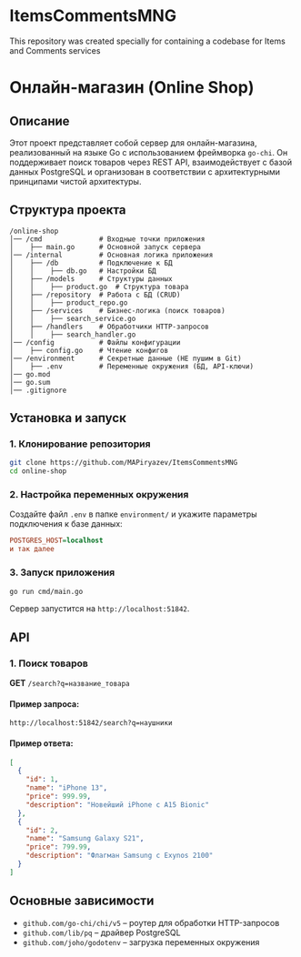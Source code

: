 # ItemsCommentsMNG
This repository was created specially for containing a codebase for Items and Comments services

# Онлайн-магазин (Online Shop)

## Описание
Этот проект представляет собой сервер для онлайн-магазина, реализованный на языке Go с использованием фреймворка `go-chi`. Он поддерживает поиск товаров через REST API, взаимодействует с базой данных PostgreSQL и организован в соответствии с архитектурными принципами чистой архитектуры.

## Структура проекта
```
/online-shop
│── /cmd              # Входные точки приложения
│    ├── main.go      # Основной запуск сервера
│── /internal         # Основная логика приложения
│    ├── /db          # Подключение к БД
│    │    ├── db.go   # Настройки БД
│    ├── /models      # Структуры данных
│    │    ├── product.go  # Структура товара
│    ├── /repository  # Работа с БД (CRUD)
│    │    ├── product_repo.go
│    ├── /services    # Бизнес-логика (поиск товаров)
│    │    ├── search_service.go
│    ├── /handlers    # Обработчики HTTP-запросов
│    │    ├── search_handler.go
│── /config           # Файлы конфигурации
│    ├── config.go    # Чтение конфигов
│── /environment      # Секретные данные (НЕ пушим в Git)
│    ├── .env         # Переменные окружения (БД, API-ключи)
│── go.mod
│── go.sum
│── .gitignore  
```

## Установка и запуск

### 1. Клонирование репозитория
```sh
git clone https://github.com/MAPiryazev/ItemsCommentsMNG
cd online-shop
```

### 2. Настройка переменных окружения
Создайте файл `.env` в папке `environment/` и укажите параметры подключения к базе данных:
```ini
POSTGRES_HOST=localhost
и так далее
```

### 3. Запуск приложения
```sh
go run cmd/main.go
```
Сервер запустится на `http://localhost:51842`.

## API

### 1. Поиск товаров
**GET** `/search?q=название_товара`
#### Пример запроса:
```
http://localhost:51842/search?q=наушники
```
#### Пример ответа:
```json
[
  {
    "id": 1,
    "name": "iPhone 13",
    "price": 999.99,
    "description": "Новейший iPhone с A15 Bionic"
  },
  {
    "id": 2,
    "name": "Samsung Galaxy S21",
    "price": 799.99,
    "description": "Флагман Samsung с Exynos 2100"
  }
]
```

## Основные зависимости
- `github.com/go-chi/chi/v5` – роутер для обработки HTTP-запросов
- `github.com/lib/pq` – драйвер PostgreSQL
- `github.com/joho/godotenv` – загрузка переменных окружения



